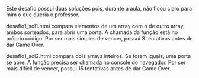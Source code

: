 Este desafio possui duas soluções pois, durante a aula, não ficou claro para mim o que queria o professor.

desafio1_sol1.html compara elementos de um array com o de outro array, ambos sorteados, para abrir uma porta. A chamada da função está no próprio código. Por ser mais simples de vencer, possui 3 tentativas antes de dar Game Over.

desafio1_sol2.html compara dois arrays inteiros. Se forem iguais, uma porta se abre. A função precisa ser chamada no console do navegador. Por ser mais difícil de vencer, possui 15 tentativas antes de dar Game Over.
